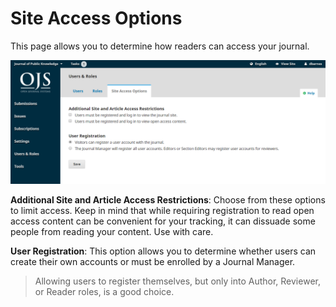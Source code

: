 # Site Access Options

This page allows you to determine how readers can access your journal.

![](/assets/learning-ojs3.1-jm-users-siteoptions.PNG)

**Additional Site and Article Access Restrictions**: Choose from these options to limit access. Keep in mind that while requiring registration to read open access content can be convenient for your tracking, it can dissuade some people from reading your content. Use with care.

**User Registration**: This option allows you to determine whether users can create their own accounts or must be enrolled by a Journal Manager.

> Allowing users to register themselves, but only into Author, Reviewer, or Reader roles, is a good choice.



